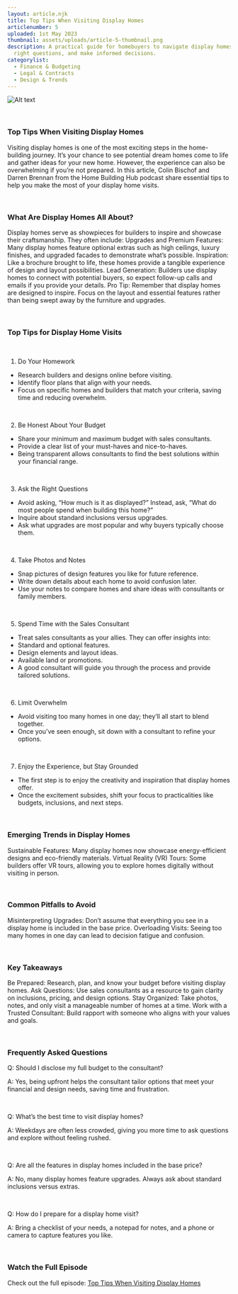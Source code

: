 ```yaml
---
layout: article.njk
title: Top Tips When Visiting Display Homes
articlenumber: 5
uploaded: 1st May 2023
thumbnail: assets/uploads/article-5-thumbnail.png
description: A practical guide for homebuyers to navigate display homes, ask the
  right questions, and make informed decisions.
categorylist:
  - Finance & Budgeting
  - Legal & Contracts
  - Design & Trends
---
```


![Alt text](/assets/uploads/article-5-thumbnail.png "title")

<br>

### Top Tips When Visiting Display Homes
Visiting display homes is one of the most exciting steps in the home-building journey. It’s your chance to see potential dream homes come to life and gather ideas for your new home. However, the experience can also be overwhelming if you’re not prepared. In this article, Colin Bischof and Darren Brennan from the Home Building Hub podcast share essential tips to help you make the most of your display home visits.

<br>

### What Are Display Homes All About?
Display homes serve as showpieces for builders to inspire and showcase their craftsmanship. They often include:
Upgrades and Premium Features: Many display homes feature optional extras such as high ceilings, luxury finishes, and upgraded facades to demonstrate what’s possible.
Inspiration: Like a brochure brought to life, these homes provide a tangible experience of design and layout possibilities.
Lead Generation: Builders use display homes to connect with potential buyers, so expect follow-up calls and emails if you provide your details.
Pro Tip: Remember that display homes are designed to inspire. Focus on the layout and essential features rather than being swept away by the furniture and upgrades.

<br>

### Top Tips for Display Home Visits
<br>

1. Do Your Homework
  - Research builders and designs online before visiting.
  - Identify floor plans that align with your needs.
  - Focus on specific homes and builders that match your criteria, saving time and reducing overwhelm.

<br> 

2. Be Honest About Your Budget
  - Share your minimum and maximum budget with sales consultants.
  - Provide a clear list of your must-haves and nice-to-haves.
  - Being transparent allows consultants to find the best solutions within your financial range.

<br>

3. Ask the Right Questions
  - Avoid asking, “How much is it as displayed?” Instead, ask, “What do most people spend when building this home?”
  - Inquire about standard inclusions versus upgrades.
  - Ask what upgrades are most popular and why buyers typically choose them.

<br>

4. Take Photos and Notes
  - Snap pictures of design features you like for future reference.
  - Write down details about each home to avoid confusion later.
  - Use your notes to compare homes and share ideas with consultants or family members.

<br>

5. Spend Time with the Sales Consultant
  - Treat sales consultants as your allies. They can offer insights into:
  - Standard and optional features.
  - Design elements and layout ideas.
  - Available land or promotions.
  - A good consultant will guide you through the process and provide tailored solutions.

<br>

6. Limit Overwhelm
  - Avoid visiting too many homes in one day; they’ll all start to blend together.
  - Once you’ve seen enough, sit down with a consultant to refine your options.

<br>

7. Enjoy the Experience, but Stay Grounded
  - The first step is to enjoy the creativity and inspiration that display homes offer.
  - Once the excitement subsides, shift your focus to practicalities like budgets, inclusions, and next steps.

<br>

### Emerging Trends in Display Homes

Sustainable Features: Many display homes now showcase energy-efficient designs and eco-friendly materials.
Virtual Reality (VR) Tours: Some builders offer VR tours, allowing you to explore homes digitally without visiting in person.

<br>

### Common Pitfalls to Avoid
Misinterpreting Upgrades: Don’t assume that everything you see in a display home is included in the base price.
Overloading Visits: Seeing too many homes in one day can lead to decision fatigue and confusion.

<br>

### Key Takeaways
Be Prepared: Research, plan, and know your budget before visiting display homes.
Ask Questions: Use sales consultants as a resource to gain clarity on inclusions, pricing, and design options.
Stay Organized: Take photos, notes, and only visit a manageable number of homes at a time.
Work with a Trusted Consultant: Build rapport with someone who aligns with your values and goals.

<br>

### Frequently Asked Questions
Q: Should I disclose my full budget to the consultant?

A: Yes, being upfront helps the consultant tailor options that meet your financial and design needs, saving time and frustration.

<br>

Q: What’s the best time to visit display homes?

A: Weekdays are often less crowded, giving you more time to ask questions and explore without feeling rushed.

<br>

Q: Are all the features in display homes included in the base price?

A: No, many display homes feature upgrades. Always ask about standard inclusions versus extras.

<br>

Q: How do I prepare for a display home visit?

A: Bring a checklist of your needs, a notepad for notes, and a phone or camera to capture features you like.

<br>

### Watch the Full Episode
Check out the full episode: <a href="/posts/ep-5" id="intext-link" target="_blank">Top Tips When Visiting Display Homes</a>